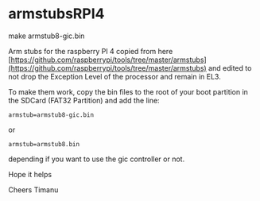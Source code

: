 # armstubsRPI4


make armstub8-gic.bin

Arm stubs for the raspberry PI 4 copied from here [https://github.com/raspberrypi/tools/tree/master/armstubs](https://github.com/raspberrypi/tools/tree/master/armstubs) and
edited to not drop the Exception Level of the processor and remain in EL3.

To make them work, copy the bin files to the root of your boot partition in the SDCard (FAT32 Partition) and add the line:

```
armstub=armstub8-gic.bin 
```
or 
```
armstub=armstub8.bin
```

depending if you want to use the gic controller or not.

Hope it helps

Cheers
Timanu

